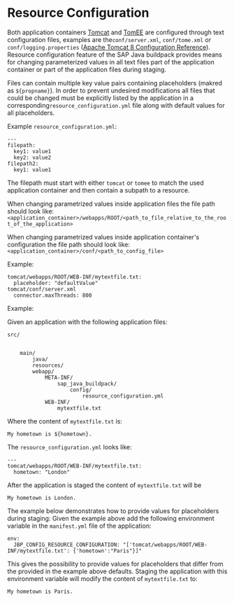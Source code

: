 <!-- loioc893e9c7d05e4cca8151a5c3d87ec6ce -->

# Resource Configuration

Both application containers [Tomcat](Application_Containers_83d2416.md#loioddfc10180fe844049cc71f6989942dc2) and [TomEE](Application_Containers_83d2416.md#loioa9590c2f5ebc4d1586d9f0f53a60cfdc) are configured through text configuration files, examples are the`conf/server.xml`, `conf/tome.xml` or `conf/logging.properties` \([Apache Tomcat 8 Configuration Reference](https://tomcat.apache.org/tomcat-8.0-doc/config/)\). Resource configuration feature of the SAP Java buildpack provides means for changing parameterized values in all text files part of the application container or part of the application files during staging.

Files can contain multiple key value pairs containing placeholders \(makred as `${propname}`\). In order to prevent undesired modifications all files that could be changed must be explicitly listed by the application in a corresponding`resource_configuration.yml` file along with default values for all placeholders.

Example `resource_configuration.yml`:

```
---
filepath:
  key1: value1
  key2: value2
filepath2:
  key1: value1
```

The filepath must start with either `tomcat` or `tomee` to match the used application container and then contain a subpath to a resource.

When changing parametrized values inside application files the file path should look like: `<application_container>/webapps/ROOT/<path_to_file_relative_to_the_root_of_the_application>`

When changing parametrized values inside application container's configuration the file path should look like: `<application_container>/conf/<path_to_config_file>`

Example:

```
tomcat/webapps/ROOT/WEB-INF/mytextfile.txt:
  placeholder: "defaultValue"
tomcat/conf/server.xml
  connector.maxThreads: 800
```

Example:

Given an application with the following application files:

```
src/

	
	main/
		java/
		resources/
		webapp/
			META-INF/
				sap_java_buildpack/
					config/
						resource_configuration.yml
			WEB-INF/
				mytextfile.txt
```

Where the content of `mytextfile.txt` is:

```
My hometown is ${hometown}.
```

The `resource_configuration.yml` looks like:

```
---
tomcat/webapps/ROOT/WEB-INF/mytextfile.txt:
  hometown: "London"
```

After the application is staged the content of `mytextfile.txt` will be

```
My hometown is London.
```

The example below demonstrates how to provide values for placeholders during staging: Given the example above add the following environment variable in the `manifest.yml` file of the application:

```
env:
  JBP_CONFIG_RESOURCE_CONFIGURATION: "['tomcat/webapps/ROOT/WEB-INF/mytextfile.txt': {'hometown':"Paris"}]"
```

This gives the possibility to provide values for placeholders that differ from the provided in the example above defaults. Staging the application with this environment variable will modify the content of `mytextfile.txt` to:

```
My hometown is Paris.
```

